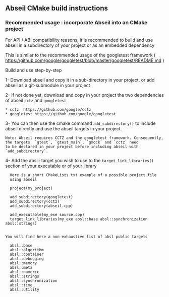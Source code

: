 
## Abseil CMake build instructions


### Recommended usage : incorporate Abseil into an  CMake project

  For API / ABI compatibility reasons, it is recommended to build
  and use abseil in a subdirectory of your project or as an embedded
  dependency

  This is similar to the recommended usage of the googletest framework
  ( https://github.com/google/googletest/blob/master/googletest/README.md )

  Build and use step-by-step


  1- Download abseil and copy it in a sub-directory in your project.
      or add abseil as a git-submodule in your project

  2- If not done yet, download and copy in your project the two dependencies of
      abseil `cctz` and `googletest`

    * cctz  https://github.com/google/cctz
    * googletest https://github.com/google/googletest

  3- You can then use the cmake command `add_subdirectory()` to include
  abseil directly and use the abseil targets in your project.

    Note: Abseil requires CCTZ and the googletest framework. Consequently,
    the targets  `gtest`, `gtest_main`, `gmock` and `cctz` need
    to be declared in your project before including abseil with `add_subdirectory`.


  4- Add the absl:: target you wish to use to the `target_link_libraries()`
    section of your executable or of your library


      Here is a short CMakeLists.txt example of a possible project file
      using abseil

      project(my_project)

      add_subdirectory(googletest)
      add_subdirectory(cctz)
      add_subdirectory(abseil-cpp)

      add_executable(my_exe source.cpp)
      target_link_libraries(my_exe absl::base absl::synchronization absl::strings)


    You will find here a non exhaustive list of absl public targets

      absl::base
      absl::algorithm
      absl::container
      absl::debugging
      absl::memory
      absl::meta
      absl::numeric
      absl::strings
      absl::synchronization
      absl::time
      absl::utility





